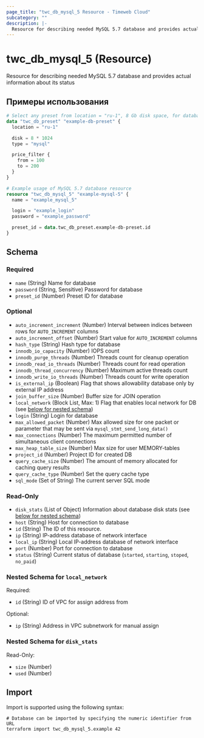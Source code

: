 ```yaml
---
page_title: "twc_db_mysql_5 Resource - Timeweb Cloud"
subcategory: ""
description: |-
  Resource for describing needed MySQL 5.7 database and provides actual information about its status
---
```


# twc_db_mysql_5 (Resource)

Resource for describing needed MySQL 5.7 database and provides actual information about its status

## Примеры использования

```terraform
# Select any preset from location = "ru-1", 8 Gb disk space, for database type `mysql`, with price between 100 and 200 RUB
data "twc_db_preset" "example-db-preset" {
  location = "ru-1"

  disk = 8 * 1024
  type = "mysql"

  price_filter {
    from = 100
    to = 200
  }
}

# Example usage of MySQL 5.7 database resource
resource "twc_db_mysql_5" "example-mysql-5" {
  name = "example_mysql_5"

  login = "example_login"
  password = "example_password"

  preset_id = data.twc_db_preset.example-db-preset.id
}
```
<!-- schema generated by tfplugindocs -->
## Schema

### Required

- `name` (String) Name for database
- `password` (String, Sensitive) Password for database
- `preset_id` (Number) Preset ID for database

### Optional

- `auto_increment_increment` (Number) Interval between indices between rows for `AUTO_INCREMENT` columns
- `auto_increment_offset` (Number) Start value for `AUTO_INCREMENT` columns
- `hash_type` (String) Hash type for database
- `innodb_io_capacity` (Number) IOPS count
- `innodb_purge_threads` (Number) Threads count for cleanup operation
- `innodb_read_io_threads` (Number) Threads count for read operation
- `innodb_thread_concurrency` (Number) Maximum active threads count
- `innodb_write_io_threads` (Number) Threads count for write operation
- `is_external_ip` (Boolean) Flag that shows allowability database only by external IP address
- `join_buffer_size` (Number) Buffer size for JOIN operation
- `local_network` (Block List, Max: 1) Flag that enables local network for DB (see [below for nested schema](#nestedblock--local_network))
- `login` (String) Login for database
- `max_allowed_packet` (Number) Max allowed size for one packet or parameter that may be sent via `mysql_stmt_send_long_data()`
- `max_connections` (Number) The maximum permitted number of simultaneous client connections
- `max_heap_table_size` (Number) Max size for user MEMORY-tables
- `project_id` (Number) Project ID for created DB
- `query_cache_size` (Number) The amount of memory allocated for caching query results
- `query_cache_type` (Number) Set the query cache type
- `sql_mode` (Set of String) The current server SQL mode

### Read-Only

- `disk_stats` (List of Object) Information about database disk stats (see [below for nested schema](#nestedatt--disk_stats))
- `host` (String) Host for connection to database
- `id` (String) The ID of this resource.
- `ip` (String) IP-address database of network interface
- `local_ip` (String) Local IP-address database of network interface
- `port` (Number) Port for connection to database
- `status` (String) Current status of database (`started`, `starting`, `stoped`, `no_paid`)

<a id="nestedblock--local_network"></a>
### Nested Schema for `local_network`

Required:

- `id` (String) ID of VPC for assign address from

Optional:

- `ip` (String) Address in VPC subnetwork for manual assign


<a id="nestedatt--disk_stats"></a>
### Nested Schema for `disk_stats`

Read-Only:

- `size` (Number)
- `used` (Number)

## Import

Import is supported using the following syntax:

```shell
# Database can be imported by specifying the numeric identifier from URL
terraform import twc_db_mysql_5.example 42
```